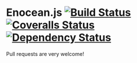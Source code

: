 # Enocean.js [![Build Status][travis-image]][travis-url] [![Coveralls Status][coveralls-image]][coveralls-url] [![Dependency Status][daviddm-url]][daviddm-image]

Pull requests are very welcome!

[npm-url]: https://npmjs.org/package/enocean
[npm-image]: https://badge.fury.io/gh/iUtvikler%2FEnocean.js.png
[travis-url]: https://travis-ci.org/iUtvikler/Enocean.js
[travis-image]: https://travis-ci.org/iUtvikler/Enocean.js.png?branch=master
[coveralls-url]: https://coveralls.io/r/iUtvikler/Enocean.js
[coveralls-image]: https://coveralls.io/repos/iUtvikler/Enocean.js/badge.png
[depstat-url]: https://david-dm.org/iUtvikler/Enocean.js
[depstat-image]: https://david-dm.org/iUtvikler/Enocean.js.png
[daviddm-url]: https://david-dm.org/iUtvikler/Enocean.js.png?theme=shields.io
[daviddm-image]: https://david-dm.org/iUtvikler/Enocean.js
